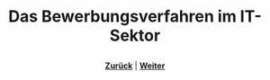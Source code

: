 # <p align="center">Das Bewerbungsverfahren im IT-Sektor</p>
<!--Einleitungstext und Kapitel-Übersicht-->

<p align="center"><a href="/docs/08-karriere/02-anwendungsentwickler_beruf/01-programmierer_dasein/README.md"><strong>Zurück</strong></a> | <a href="/docs/08-karriere/02-anwendungsentwickler_beruf/02-bewerbungsverfahren//01-lebenslauf/README.md"><strong>Weiter</strong></a></p>
